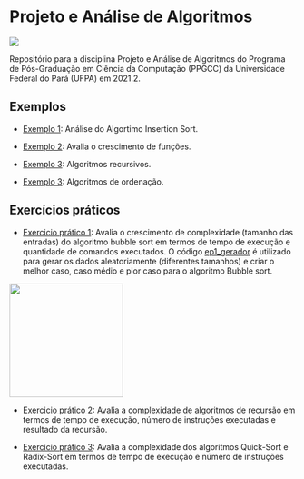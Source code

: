 # Projeto e Análise de Algoritmos
[<img src="https://img.shields.io/badge/author-rlrocha-orange?style=flat-square"/>](https://github.com/rlrocha)

Repositório para a disciplina Projeto e Análise de Algoritmos do Programa de Pós-Graduação em Ciência da Computação (PPGCC) da Universidade Federal do Pará (UFPA) em 2021.2.

## Exemplos

- [Exemplo 1](exemplo1.ipynb): Análise do Algortimo Insertion Sort.

- [Exemplo 2](exemplo2.ipynb): Avalia o crescimento de funções.

- [Exemplo 3](exemplo3.ipynb): Algoritmos recursivos.

- [Exemplo 3](exemplo4.ipynb): Algoritmos de ordenação.

## Exercícios práticos

- [Exercicio prático 1](ep1.ipynb): Avalia o crescimento de complexidade (tamanho das entradas) do algoritmo bubble sort em termos de tempo de execução e quantidade de comandos executados. O código [ep1_gerador](ep1_gerador.ipynb) é utilizado para gerar os dados aleatoriamente (diferentes tamanhos) e criar o melhor caso, caso médio e pior caso para o algoritmo Bubble sort.

<img src="https://upload.wikimedia.org/wikipedia/commons/0/06/Bubble-sort.gif" width="200"/>

- [Exercicio prático 2](ep2.ipynb): Avalia a complexidade de algoritmos de recursão em termos de tempo de execução, número de instruções executadas e resultado da recursão.

- [Exercicio prático 3](ep3.ipynb): Avalia a complexidade dos algoritmos Quick-Sort e Radix-Sort em termos de tempo de execução e número de instruções executadas.